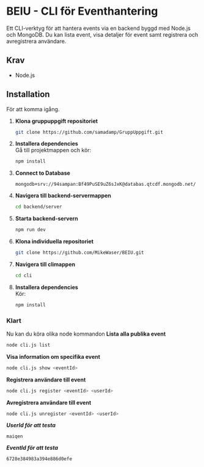 # BEIU - CLI för Eventhantering

Ett CLI-verktyg för att hantera events via en backend byggd med Node.js och MongoDB. Du kan lista event, visa detaljer för event samt registrera och avregistrera användare.

## Krav

* Node.js

 ## Installation

För att komma igång.



1. **Klona gruppuppgift repositoriet**  
   ```bash
   git clone https://github.com/samadamp/GruppUppgift.git
   ```
2. **Installera dependencies**  
   Gå till projektmappen och kör:
   ```bash
   npm install
   ```
3. **Connect to Database**
   ```
   mongodb+srv://94sampan:Bf49PuSE9uZ6sJxK@databas.qtcdf.mongodb.net/
   ```
5. **Navigera till backend-servermappen**
   ```bash
   cd backend/server
   ```
6. **Starta backend-servern**
   ```bash
   npm run dev
   ```

   
7. **Klona individuella repositoriet**
   ```bash
   git clone https://github.com/MikeWaser/BEIU.git
   ```
8. **Navigera till climappen**
   ```bash
   cd cli
   ```
9. **Installera dependencies**  
  Kör:
   ```bash
   npm install
   ```
### Klart
Nu kan du köra olika node kommandon
**Lista alla publika event**
```bash
node cli.js list
```
**Visa information om specifika event**
```bash
node cli.js show <eventId>
```
**Registrera användare till event**
```bash
node cli.js register <eventId> <userId>
```
**Avregistrera användare till event**
```bash
node cli.js unregister <eventId> <userId>
```

***UserId för att testa***
```
maiqen
```
***EventId för att testa***
```
6728e384983a394e886d0efe
```
